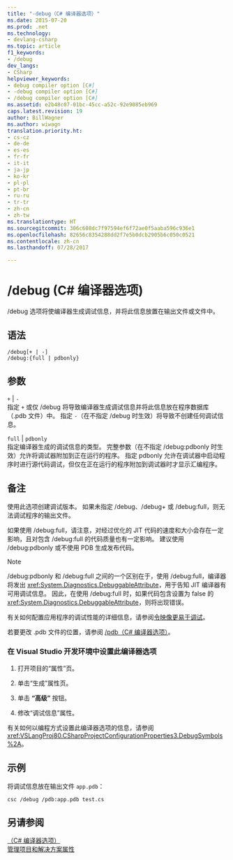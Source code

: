 ```yaml
---
title: "-debug（C# 编译器选项）"
ms.date: 2015-07-20
ms.prod: .net
ms.technology:
- devlang-csharp
ms.topic: article
f1_keywords:
- /debug
dev_langs:
- CSharp
helpviewer_keywords:
- debug compiler option [C#]
- -debug compiler option [C#]
- /debug compiler option [C#]
ms.assetid: e2b48c07-01bc-45cc-a52c-92e9085eb969
caps.latest.revision: 19
author: BillWagner
ms.author: wiwagn
translation.priority.ht:
- cs-cz
- de-de
- es-es
- fr-fr
- it-it
- ja-jp
- ko-kr
- pl-pl
- pt-br
- ru-ru
- tr-tr
- zh-cn
- zh-tw
ms.translationtype: HT
ms.sourcegitcommit: 306c608dc7f97594ef6f72ae0f5aaba596c936e1
ms.openlocfilehash: 82656c8354288dd2f7e5b0dcb2905b6c050c0521
ms.contentlocale: zh-cn
ms.lasthandoff: 07/28/2017

---
```

# <a name="debug-c-compiler-options"></a>/debug (C# 编译器选项)
/debug 选项将使编译器生成调试信息，并将此信息放置在输出文件或文件中。  
  
## <a name="syntax"></a>语法  
  
```console  
/debug[+ | -]  
/debug:{full | pdbonly}  
```  
  
## <a name="arguments"></a>参数  
 `+` &#124; `-`  
 指定 `+` 或仅 /debug 将导致编译器生成调试信息并将此信息放在程序数据库（.pdb 文件）中。 指定 `-`（在不指定 /debug 时生效）将导致不创建任何调试信息。  
  
 `full` &#124; `pdbonly`  
 指定编译器生成的调试信息的类型。 完整参数（在不指定 /debug:pdbonly 时生效）允许将调试器附加到正在运行的程序。 指定 pdbonly 允许在调试器中启动程序时进行源代码调试，但仅在正在运行的程序附加到调试器时才显示汇编程序。  
  
## <a name="remarks"></a>备注  
 使用此选项创建调试版本。 如果未指定 /debug、/debug+ 或 /debug:full，则无法调试程序的输出文件。  
  
 如果使用 /debug:full，请注意，对经过优化的 JIT 代码的速度和大小会存在一定影响，且对包含 /debug:full 的代码质量也有一定影响。 建议使用 /debug:pdbonly 或不使用 PDB 生成发布代码。  
  
> [!NOTE]
>  /debug:pdbonly 和 /debug:full 之间的一个区别在于，使用 /debug:full，编译器将发出 <xref:System.Diagnostics.DebuggableAttribute>，用于告知 JIT 编译器有可用调试信息。 因此，在使用 /debug:full 时，如果代码包含设置为 false 的 <xref:System.Diagnostics.DebuggableAttribute>，则将出现错误。  
  
 有关如何配置应用程序的调试性能的详细信息，请参阅[令映像更易于调试](../../../framework/debug-trace-profile/making-an-image-easier-to-debug.md)。  
  
 若要更改 .pdb 文件的位置，请参阅 [/pdb（C# 编译器选项）](../../../csharp/language-reference/compiler-options/pdb-compiler-option.md)。  
  
### <a name="to-set-this-compiler-option-in-the-visual-studio-development-environment"></a>在 Visual Studio 开发环境中设置此编译器选项  
  
1.  打开项目的“属性”页。  
  
2.  单击“生成”属性页。  
  
3.  单击 **“高级”** 按钮。  
  
4.  修改“调试信息”属性。  
  
 有关如何以编程方式设置此编译器选项的信息，请参阅 <xref:VSLangProj80.CSharpProjectConfigurationProperties3.DebugSymbols%2A>。  
  
## <a name="example"></a>示例  
 将调试信息放在输出文件 `app.pdb`：  
  
```console  
csc /debug /pdb:app.pdb test.cs  
```  
  
## <a name="see-also"></a>另请参阅  
 [（C# 编译器选项）](../../../csharp/language-reference/compiler-options/index.md)   
 [管理项目和解决方案属性](/visualstudio/ide/managing-project-and-solution-properties)

